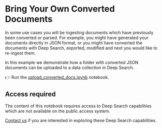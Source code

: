 # Bring Your Own Converted Documents

In some use cases you will be ingesting documents which have previously been converted or parsed. For example,
you might have generated your documents directly in JSON format, or you might have converted the documents
with Deep Search, exported, modified and next you would like to re-ingest them.

In this example we demonstrate how a folder with converted JSON documents can be uploaded to a data collection
in Deep Search.

:point_right: Run the [upload_converted_docs.ipynb](./upload_converted_docs.ipynb) notebook.


## Access required

The content of this notebook requires access to Deep Search capabilities which are not
available on the public access system.

[Contact us](https://ds4sd.github.io) if you are interested in exploring
these Deep Search capabilities.
